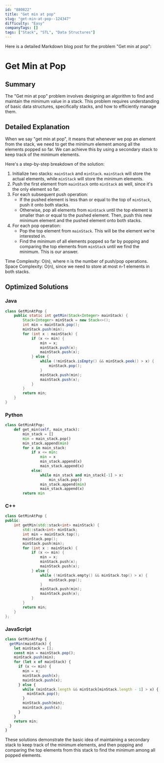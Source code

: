 ```yaml
---
id: "880822"
title: "Get min at pop"
slug: "get-min-at-pop--124347"
difficulty: "Easy"
companyTags: []
tags: ["Stack", "STL", "Data Structures"]
---
```


Here is a detailed Markdown blog post for the problem "Get min at pop":

**Get Min at Pop**
==================

## Summary
The "Get min at pop" problem involves designing an algorithm to find and maintain the minimum value in a stack. This problem requires understanding of basic data structures, specifically stacks, and how to efficiently manage them.

## Detailed Explanation
When we say "get min at pop", it means that whenever we pop an element from the stack, we need to get the minimum element among all the elements popped so far. We can achieve this by using a secondary stack to keep track of the minimum elements.

Here's a step-by-step breakdown of the solution:

1. Initialize two stacks: `mainStack` and `minStack`. `mainStack` will store the actual elements, while `minStack` will store the minimum elements.
2. Push the first element from `mainStack` onto `minStack` as well, since it's the only element so far.
3. For each subsequent push operation:
   - If the pushed element is less than or equal to the top of `minStack`, push it onto both stacks.
   - Otherwise, pop all elements from `minStack` until the top element is smaller than or equal to the pushed element. Then, push this new minimum element and the pushed element onto both stacks.
4. For each pop operation:
   - Pop the top element from `mainStack`. This will be the element we're interested in.
   - Find the minimum of all elements popped so far by popping and comparing the top elements from `minStack` until we find the minimum. This is our answer.

Time Complexity: O(n), where n is the number of push/pop operations.
Space Complexity: O(n), since we need to store at most n-1 elements in both stacks.

## Optimized Solutions

### Java
```java
class GetMinAtPop {
    public static int getMin(Stack<Integer> mainStack) {
        Stack<Integer> minStack = new Stack<>();
        int min = mainStack.pop();
        minStack.push(min);
        for (int x : mainStack) {
            if (x <= min) {
                min = x;
                minStack.push(x);
                mainStack.push(x);
            } else {
                while (!minStack.isEmpty() && minStack.peek() > x) {
                    minStack.pop();
                }
                minStack.push(min);
                mainStack.push(x);
            }
        }
        return min;
    }
}
```

### Python
```python
class GetMinAtPop:
    def get_min(self, main_stack):
        min_stack = []
        min = main_stack.pop()
        min_stack.append(min)
        for x in main_stack:
            if x <= min:
                min = x
                min_stack.append(x)
                main_stack.append(x)
            else:
                while min_stack and min_stack[-1] > x:
                    min_stack.pop()
                min_stack.append(min)
                main_stack.append(x)
        return min
```

### C++
```cpp
class GetMinAtPop {
public:
    int getMin(std::stack<int> mainStack) {
        std::stack<int> minStack;
        int min = mainStack.top();
        mainStack.pop();
        minStack.push(min);
        for (int x : mainStack) {
            if (x <= min) {
                min = x;
                minStack.push(x);
                mainStack.push(x);
            } else {
                while (!minStack.empty() && minStack.top() > x) {
                    minStack.pop();
                }
                minStack.push(min);
                mainStack.push(x);
            }
        }
        return min;
    }
};
```

### JavaScript
```javascript
class GetMinAtPop {
  getMin(mainStack) {
    let minStack = [];
    const min = mainStack.pop();
    minStack.push(min);
    for (let x of mainStack) {
      if (x <= min) {
        min = x;
        minStack.push(x);
        mainStack.push(x);
      } else {
        while (minStack.length && minStack[minStack.length - 1] > x) {
          minStack.pop();
        }
        minStack.push(min);
        mainStack.push(x);
      }
    }
    return min;
  }
}
```

These solutions demonstrate the basic idea of maintaining a secondary stack to keep track of the minimum elements, and then popping and comparing the top elements from this stack to find the minimum among all popped elements.